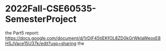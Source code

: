 # 2022Fall-CSE60535-SemesterProject
the Part5 report:
https://docs.google.com/document/d/1rDjF45tjEKfOL8ZD0kGrWkIaWeoxE8HSJVace15U37k/edit?usp=sharing
the 
